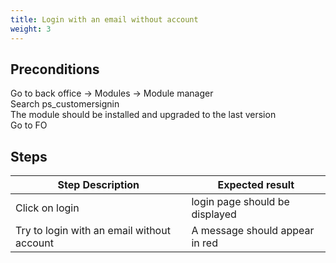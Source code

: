 ```yaml
---
title: Login with an email without account
weight: 3
---
```


## Preconditions

Go to back office -> Modules -> Module manager<br />
Search ps_customersignin<br />
The module should be installed and upgraded to the last version<br />
Go to FO
## Steps
| Step Description | Expected result |
| ----- | ----- |
| Click on login | login page should be displayed |
| Try to login with an email without account | A message should appear in red |
